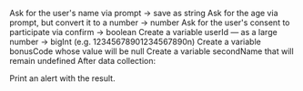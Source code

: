 Ask for the user's name via prompt → save as string
Ask for the age via prompt, but convert it to a number → number
Ask for the user's consent to participate via confirm → boolean
Create a variable userId — as a large number → bigInt (e.g. 12345678901234567890n)
Create a variable bonusCode whose value will be null
Create a variable secondName that will remain undefined
After data collection:

Print an alert with the result.
